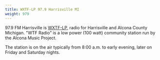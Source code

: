 ```yaml
---
title: WXTF-LP 97.9 Harrisville MI
weight: 979
---
```

97.9 FM Harrisville is [WXTF-LP](https://www.979harrisville.org/),
radio for Harrisville and Alcona County Michigan. "WTF Radio"
is a low power (100 watt) community station run by the
Alcona Music Project.

The station is on the air typically from 8:00 a.m. to early evening,
later on Friday and Saturday nights.
